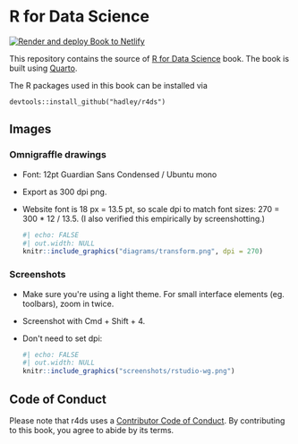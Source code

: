# R for Data Science

<!-- badges: start -->

[![Render and deploy Book to Netlify](https://github.com/hadley/r4ds/actions/workflows/quarto-book-netlify.yaml/badge.svg)](https://github.com/hadley/r4ds/actions/workflows/quarto-book-netlify.yaml)

<!-- badges: end -->

This repository contains the source of [R for Data Science](http://r4ds.had.co.nz) book.
The book is built using [Quarto](https://quarto.org/).

The R packages used in this book can be installed via

```{r}
devtools::install_github("hadley/r4ds")
```

## Images

### Omnigraffle drawings

-   Font: 12pt Guardian Sans Condensed / Ubuntu mono

-   Export as 300 dpi png.

-   Website font is 18 px = 13.5 pt, so scale dpi to match font sizes: 270 = 300 \* 12 / 13.5.
    (I also verified this empirically by screenshotting.)

    ``` r
    #| echo: FALSE
    #| out.width: NULL
    knitr::include_graphics("diagrams/transform.png", dpi = 270)
    ```

### Screenshots

-   Make sure you're using a light theme.
    For small interface elements (eg. toolbars), zoom in twice.

-   Screenshot with Cmd + Shift + 4.

-   Don't need to set dpi:

    ``` r
    #| echo: FALSE
    #| out.width: NULL
    knitr::include_graphics("screenshots/rstudio-wg.png")
    ```

## Code of Conduct

Please note that r4ds uses a [Contributor Code of Conduct](https://contributor-covenant.org/version/2/0/CODE_OF_CONDUCT.html).
By contributing to this book, you agree to abide by its terms.
